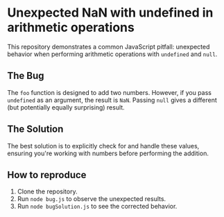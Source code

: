 # Unexpected NaN with undefined in arithmetic operations

This repository demonstrates a common JavaScript pitfall: unexpected behavior when performing arithmetic operations with `undefined` and `null`.

## The Bug

The `foo` function is designed to add two numbers. However, if you pass `undefined` as an argument, the result is `NaN`.  Passing `null` gives a different (but potentially equally surprising) result.

## The Solution

The best solution is to explicitly check for and handle these values, ensuring you're working with numbers before performing the addition.

## How to reproduce

1. Clone the repository.
2. Run `node bug.js` to observe the unexpected results.
3. Run `node bugSolution.js` to see the corrected behavior.